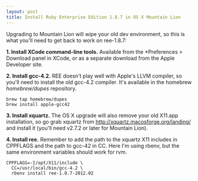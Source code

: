 ```yaml
---
layout: post
title: Install Ruby Enterprise Edition 1.8.7 in OS X Mountain Lion
---
```


Upgrading to Mountain Lion will wipe your old dev environment, so this is what
you'll need to get back to work on ree-1.8.7:

**1. Install XCode command-line tools.**
Available from the *Preferences > Download panel in XCode, or as a separate
download from the Apple Developer site.

**2. Install gcc-4.2.**
REE doesn't play well with Apple's LLVM compiler, so you'll need to install the
old gcc-4.2 compiler.  It's available in the homebrew *homebrew/dupes*
repository.

    brew tap homebrew/dupes
    brew install apple-gcc42

**3. Install xquartz.**
The OS X upgrade will also remove your old X11.app installation, so go grab
xquartz from http://xquartz.macosforge.org/landing/ and install it (you'll need
v2.7.2 or later for Mountain Lion).

**4. Install ree.**
Remember to add the path to the xquartz X11 includes in CPPFLAGS and the path
to gcc-42 in CC.  Here I'm using rbenv, but the same environment variables
should work for rvm.

    CPPFLAGS=-I/opt/X11/include \
      CC=/usr/local/bin/gcc-4.2 \
      rbenv install ree-1.8.7-2012.02
